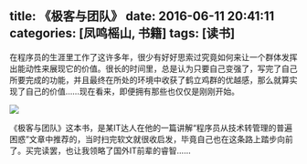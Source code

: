 title: 《极客与团队》
date: 2016-06-11 20:41:11
categories: [凤鸣榣山, 书籍]
tags: [读书]
---
在程序员的生涯里工作了这许多年，很少有好好思索过究竟如何来让一个群体发挥出能动性来展现它的价值。很长的时间里，总是认为只要自己变强了，写完了自己所要完成的功能，并且最终在所处的环境中收获了鹤立鸡群的优越感，那么就算实现了自己的价值……现在看来，即便拥有那些也仅仅是刚刚开始。

![](/img/book/geek.jpg)

《极客与团队》这本书，是某IT达人在他的一篇讲解“程序员从技术转管理的普遍困惑”文章中推荐的，当时扫完软文就很收启发，毕竟自己也在这条路上踏步向前了。买完读罢，也让我领略了国外IT前辈的睿智……
